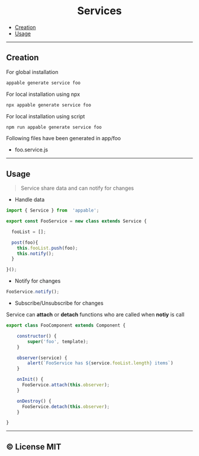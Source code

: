 <h1 align="center">Services</h1>

*  [Creation](#creation)
*  [Usage](#usage)

___

## Creation

For global installation

```bash
appable generate service foo
```

For local installation using npx

```bash
npx appable generate service foo
```

For local installation using script

```bash
npm run appable generate service foo
```

Following files have been generated in app/foo

*  foo.service.js

___

## Usage

> Service share data and can notify for changes

*  Handle data

```js
import { Service } from  'appable';

export const FooService = new class extends Service {

  fooList = [];

  post(foo){
    this.fooList.push(foo);
    this.notify();
  }

}();
```

*  Notify for changes

```js
FooService.notify();
```

*  Subscribe/Unsubscribe for changes

Service can **attach** or **detach** functions who are called when **notiy** is call

```js
export class FooComponent extends Component {

    constructor() {
        super('foo', template);
    }

    observer(service) {
        alert(`FooService has ${service.fooList.length} items`)
    }

    onInit() { 
      FooService.attach(this.observer);
    }

    onDestroy() { 
      FooService.detach(this.observer);
    }

}
```

___

## ©️ License MIT